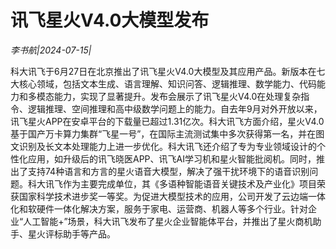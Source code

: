 # 讯飞星火V4.0大模型发布

*李书航|2024-07-15|*

科大讯飞于6月27日在北京推出了讯飞星火V4.0大模型及其应用产品。新版本在七大核心领域，包括文本生成、语言理解、知识问答、逻辑推理、数学能力、代码能力和多模态能力，实现了显著提升。发布会展示了讯飞星火V4.0在处理复杂指令、逻辑推理、空间推理和高中级数学问题上的能力。自去年9月对外开放以来，讯飞星火APP在安卓平台的下载量已超过1.31亿次。科大讯飞方面介绍，星火V4.0基于国产万卡算力集群“飞星一号”，在国际主流测试集中多次获得第一名，并在图文识别及长文本处理能力上进一步优化。科大讯飞还介绍了专为专业领域设计的个性化应用，如升级后的讯飞晓医APP、讯飞AI学习机和星火智能批阅机。同时，推出了支持74种语言和方言的星火语音大模型，解决了强干扰环境下的语音识别问题。科大讯飞作为主要完成单位，其《多语种智能语音关键技术及产业化》项目荣获国家科学技术进步奖一等奖。为促进大模型技术的应用，公司开发了云边端一体化和软硬件一体化解决方案，服务于家电、运营商、机器人等多个行业。针对企业“人工智能+”场景，科大讯飞发布了星火企业智能体平台，并推出了星火商机助手、星火评标助手等产品。

